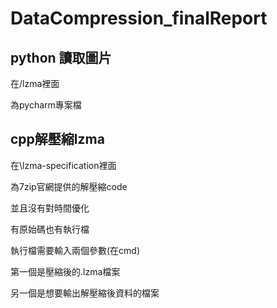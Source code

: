 # DataCompression_finalReport

## python 讀取圖片
在/lzma裡面

為pycharm專案檔

## cpp解壓縮lzma
在\lzma-specification裡面

為7zip官網提供的解壓縮code

並且沒有對時間優化

有原始碼也有執行檔

執行檔需要輸入兩個參數(在cmd)

第一個是壓縮後的.lzma檔案

另一個是想要輸出解壓縮後資料的檔案

